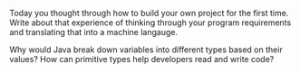 Today you thought through how to build your own project for the first time. Write about that experience of thinking through 
your program requirements and translating that into a machine langauge. 

Why would Java break down variables into different types based on their values? How can primitive types help developers read
and write code?
